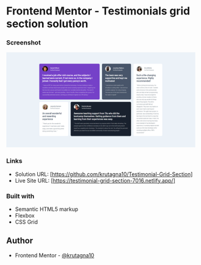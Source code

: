 # Frontend Mentor - Testimonials grid section solution

### Screenshot

![](Screenshot/Screenshot.png)

### Links

- Solution URL: [https://github.com/krutagna10/Testimonial-Grid-Section]
- Live Site URL: [https://testimonial-grid-section-7016.netlify.app/]

### Built with

- Semantic HTML5 markup
- Flexbox
- CSS Grid

## Author

- Frontend Mentor - [@krutagna10](https://www.frontendmentor.io/profile/krutagna10)
